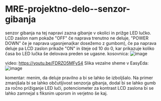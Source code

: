 # MRE-projektno-delo--senzor-gibanja
senzor gibanja na tej napravi zazna gibanje v okolici in prižge LED lučko. LCD zaslon nam pokaže "OFF" če naprava trenutno ne deluje, "POWER DOWN" če je naprava ugasnjena(kar dosežemo z gumbom), če pa naprava deluje pa LCD zaslon prikaže "ON" in šteje od 10 do 0, kar prikazuje koliko časa bo LED lučka še delovava preden se ugasne.
kosovnica:
![image](https://github.com/beyprokit/MRE-projektno-delo--senzor-blizine/assets/130037393/80d13cbf-55eb-4838-82cc-2f2a3d6e36aa)

video: https://youtu.be/FDRZO5MFyS4
Slika vezalne sheme v EasyEda:
![image](https://github.com/beyprokit/MRE-projektno-delo--senzor-blizine/assets/130037393/19168123-60cb-4488-b903-5ef757f274a4)

komentar:
menim, da deluje pravilno a bi se lahko še izboljšalo. Na primer zmanjšala bi se lahko občutljivost senzorja gibanja, dodal bi se lahko gumb  za ročno prižiganje LED luči, potenciometer za kontrast LCD zaslona bi se lahko zamnejal s fiksnim uporom in verjetno  še kaj.
